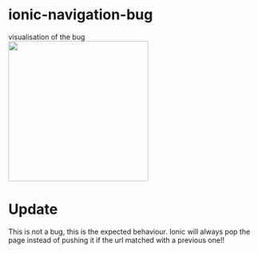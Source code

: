 # ionic-navigation-bug

visualisation of the bug  
<img src="https://i.stack.imgur.com/XaNSd.png" height="280">


# Update

This is not a bug, this is the expected behaviour. Ionic will always pop the page instead of pushing it if the url matched with a previous one!!
